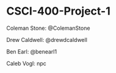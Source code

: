 # CSCI-400-Project-1

<p>Coleman Stone: @ColemanStone</p>
<p>Drew Caldwell: @drewdcaldwell</p>
<p>Ben Earl: @benearl1</p>
<p>Caleb Vogl: npc</p>
